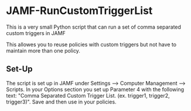 # JAMF-RunCustomTriggerList

This is a very small Python script that can run a set of comma separated custom triggers in JAMF

This allowes you to reuse policies with custom triggers but not have to maintain more than one policy.

## Set-Up

The script is set up in JAMF under Settings --> Computer Management --> Scripts. In your Options section you set up Parameter 4 with the following text: "Comma Separated Custom Trigger List. (ex. trigger1, trigger2, trigger3)". Save and then use in your policies.

